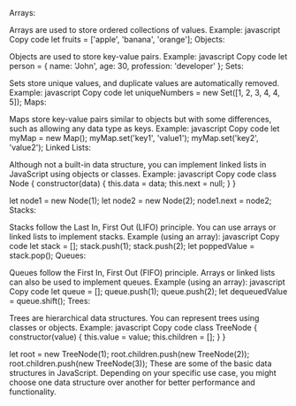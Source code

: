 Arrays:

Arrays are used to store ordered collections of values.
Example:
javascript
Copy code
let fruits = ['apple', 'banana', 'orange'];
Objects:

Objects are used to store key-value pairs.
Example:
javascript
Copy code
let person = {
name: 'John',
age: 30,
profession: 'developer'
};
Sets:

Sets store unique values, and duplicate values are automatically removed.
Example:
javascript
Copy code
let uniqueNumbers = new Set([1, 2, 3, 4, 4, 5]);
Maps:

Maps store key-value pairs similar to objects but with some differences, such as allowing any data type as keys.
Example:
javascript
Copy code
let myMap = new Map();
myMap.set('key1', 'value1');
myMap.set('key2', 'value2');
Linked Lists:

Although not a built-in data structure, you can implement linked lists in JavaScript using objects or classes.
Example:
javascript
Copy code
class Node {
constructor(data) {
this.data = data;
this.next = null;
}
}

let node1 = new Node(1);
let node2 = new Node(2);
node1.next = node2;
Stacks:

Stacks follow the Last In, First Out (LIFO) principle. You can use arrays or linked lists to implement stacks.
Example (using an array):
javascript
Copy code
let stack = [];
stack.push(1);
stack.push(2);
let poppedValue = stack.pop();
Queues:

Queues follow the First In, First Out (FIFO) principle. Arrays or linked lists can also be used to implement queues.
Example (using an array):
javascript
Copy code
let queue = [];
queue.push(1);
queue.push(2);
let dequeuedValue = queue.shift();
Trees:

Trees are hierarchical data structures. You can represent trees using classes or objects.
Example:
javascript
Copy code
class TreeNode {
constructor(value) {
this.value = value;
this.children = [];
}
}

let root = new TreeNode(1);
root.children.push(new TreeNode(2));
root.children.push(new TreeNode(3));
These are some of the basic data structures in JavaScript. Depending on your specific use case, you might choose one data structure over another for better performance and functionality.
